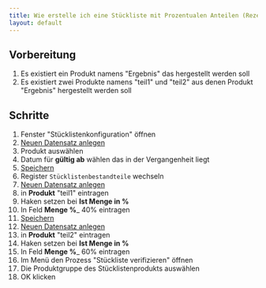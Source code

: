 ```yaml
---
title: Wie erstelle ich eine Stückliste mit Prozentualen Anteilen (Rezept) ?
layout: default
---
```

## Vorbereitung
1. Es existiert ein Produkt namens "Ergebnis" das hergestellt werden soll
1. Es existiert zwei Produkte namens "teil1" und "teil2" aus denen Produkt "Ergebnis"  hergestellt werden soll


## Schritte
1. Fenster "Stücklistenkonfiguration" öffnen
1. [Neuen Datensatz anlegen](Wie_lege_ich_einen_neuen_datensatz_an)
1. Produkt auswählen
1. Datum für __gültig ab__ wählen das in der Vergangenheit liegt
1. [Speichern](Wie_lege_ich_einen_neuen_datensatz_an)
1. Register `Stücklistenbestandteile` wechseln
1. [Neuen Datensatz anlegen](Wie_lege_ich_einen_neuen_datensatz_an)
1. in __Produkt__ "teil1" eintragen
1. Haken setzen bei __Ist Menge in %__
1. In Feld __Menge %___ 40% eintragen
1. [Speichern](Wie_lege_ich_einen_neuen_datensatz_an)
1. [Neuen Datensatz anlegen](Wie_lege_ich_einen_neuen_datensatz_an)
1. in __Produkt__ "teil2" eintragen
1. Haken setzen bei __Ist Menge in %__
1. In Feld __Menge %___ 60% eintragen
1. Im Menü den Prozess "Stückliste verifizieren" öffnen
1. Die Produktgruppe des Stücklistenprodukts auswählen
1. OK klicken
